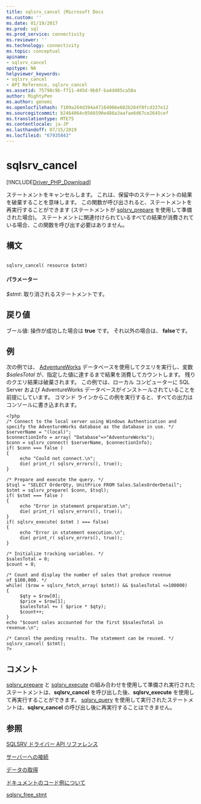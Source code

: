 ```yaml
---
title: sqlsrv_cancel |Microsoft Docs
ms.custom: ''
ms.date: 01/19/2017
ms.prod: sql
ms.prod_service: connectivity
ms.reviewer: ''
ms.technology: connectivity
ms.topic: conceptual
apiname:
- sqlsrv_cancel
apitype: NA
helpviewer_keywords:
- sqlsrv_cancel
- API Reference, sqlsrv_cancel
ms.assetid: 75798c9b-f711-445d-9b8f-ba4d405ca50a
author: MightyPen
ms.author: genemi
ms.openlocfilehash: f109a264d394a47164966e602b264f0fcd337e12
ms.sourcegitcommit: b2464064c0566590e486a3aafae6d67ce2645cef
ms.translationtype: MTE75
ms.contentlocale: ja-JP
ms.lasthandoff: 07/15/2019
ms.locfileid: "67935843"
---
```

# <a name="sqlsrvcancel"></a>sqlsrv_cancel
[!INCLUDE[Driver_PHP_Download](../../includes/driver_php_download.md)]

ステートメントをキャンセルします。 これは、保留中のステートメントの結果を破棄することを意味します。 この関数が呼び出されると、ステートメントを再実行することができます (ステートメントが [sqlsrv_prepare](../../connect/php/sqlsrv-prepare.md) を使用して準備された場合)。 ステートメントに関連付けられているすべての結果が消費されている場合、この関数を呼び出す必要はありません。  
  
## <a name="syntax"></a>構文  
  
```  
  
sqlsrv_cancel( resource $stmt)  
```  
  
#### <a name="parameters"></a>パラメーター  
*$stmt*: 取り消されるステートメントです。  
  
## <a name="return-value"></a>戻り値  
ブール値: 操作が成功した場合は **true** です。 それ以外の場合は、 **false**です。  
  
## <a name="example"></a>例  
次の例では、 [AdventureWorks](https://github.com/Microsoft/sql-server-samples/tree/master/samples/databases/adventure-works) データベースを使用してクエリを実行し、変数 *$salesTotal* が、指定した値に達するまで結果を消費してカウントします。 残りのクエリ結果は破棄されます。 この例では、ローカル コンピューターに SQL Server および AdventureWorks データベースがインストールされていることを前提にしています。 コマンド ラインからこの例を実行すると、すべての出力はコンソールに書き込まれます。  
  
```  
<?php  
/* Connect to the local server using Windows Authentication and   
specify the AdventureWorks database as the database in use. */  
$serverName = "(local)";  
$connectionInfo = array( "Database"=>"AdventureWorks");  
$conn = sqlsrv_connect( $serverName, $connectionInfo);  
if( $conn === false )  
{  
     echo "Could not connect.\n";  
     die( print_r( sqlsrv_errors(), true));  
}  
  
/* Prepare and execute the query. */  
$tsql = "SELECT OrderQty, UnitPrice FROM Sales.SalesOrderDetail";  
$stmt = sqlsrv_prepare( $conn, $tsql);  
if( $stmt === false )  
{  
     echo "Error in statement preparation.\n";  
     die( print_r( sqlsrv_errors(), true));  
}  
if( sqlsrv_execute( $stmt ) === false)  
{  
     echo "Error in statement execution.\n";  
     die( print_r( sqlsrv_errors(), true));  
}  
  
/* Initialize tracking variables. */  
$salesTotal = 0;  
$count = 0;  
  
/* Count and display the number of sales that produce revenue  
of $100,000. */  
while( ($row = sqlsrv_fetch_array( $stmt)) && $salesTotal <=100000)  
{  
     $qty = $row[0];  
     $price = $row[1];  
     $salesTotal += ( $price * $qty);  
     $count++;  
}  
echo "$count sales accounted for the first $$salesTotal in revenue.\n";  
  
/* Cancel the pending results. The statement can be reused. */  
sqlsrv_cancel( $stmt);  
?>  
```  
  
## <a name="comments"></a>コメント  
[sqlsrv_prepare](../../connect/php/sqlsrv-prepare.md) と [sqlsrv_execute](../../connect/php/sqlsrv-execute.md) の組み合わせを使用して準備され実行されたステートメントは、**sqlsrv_cancel** を呼び出した後、**sqlsrv_execute** を使用して再実行することができます。 [sqlsrv_query](../../connect/php/sqlsrv-query.md) を使用して実行されたステートメントは、**sqlsrv_cancel** の呼び出し後に再実行することはできません。  
  
## <a name="see-also"></a>参照  
[SQLSRV ドライバー API リファレンス](../../connect/php/sqlsrv-driver-api-reference.md)

[サーバーへの接続](../../connect/php/connecting-to-the-server.md)

[データの取得](../../connect/php/retrieving-data.md)

[ドキュメントのコード例について](../../connect/php/about-code-examples-in-the-documentation.md)

[sqlsrv_free_stmt](../../connect/php/sqlsrv-free-stmt.md)

  
